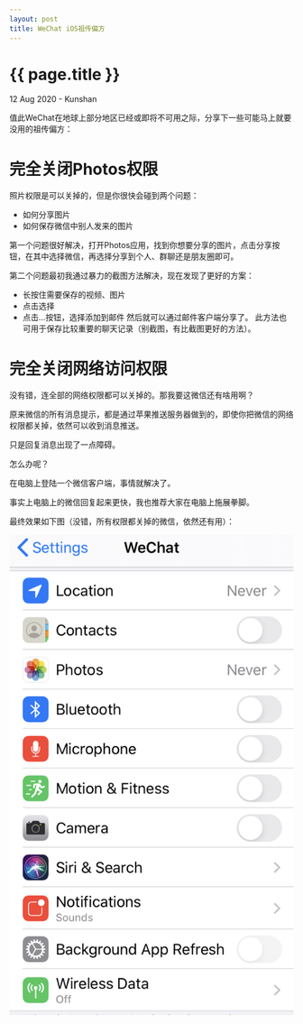 ```yaml
---
layout: post
title: WeChat iOS祖传偏方
---
```


{{ page.title }}
================
<p class="meta">12 Aug 2020 - Kunshan</p>

值此WeChat在地球上部分地区已经或即将不可用之际，分享下一些可能马上就要没用的祖传偏方：

# 完全关闭Photos权限

照片权限是可以关掉的，但是你很快会碰到两个问题：
* 如何分享图片
* 如何保存微信中别人发来的图片

第一个问题很好解决，打开Photos应用，找到你想要分享的图片，点击分享按钮，在其中选择微信，再选择分享到个人、群聊还是朋友圈即可。

第二个问题最初我通过暴力的截图方法解决，现在发现了更好的方案：
* 长按住需要保存的视频、图片
* 点击选择
* 点击…按钮，选择添加到邮件
然后就可以通过邮件客户端分享了。
此方法也可用于保存比较重要的聊天记录（别截图，有比截图更好的方法）。

# 完全关闭网络访问权限

没有错，连全部的网络权限都可以关掉的。那我要这微信还有啥用啊？

原来微信的所有消息提示，都是通过苹果推送服务器做到的，即使你把微信的网络权限都关掉，依然可以收到消息推送。

只是回复消息出现了一点障碍。

怎么办呢？

在电脑上登陆一个微信客户端，事情就解决了。

事实上电脑上的微信回复起来更快，我也推荐大家在电脑上施展拳脚。

最终效果如下图（没错，所有权限都关掉的微信，依然还有用）：

![My helpful screenshot](/photos/Settings.jpg)
